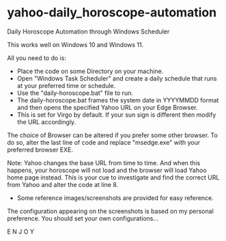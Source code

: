 # yahoo-daily_horoscope-automation
Daily Horoscope Automation through Windows Scheduler


This works well on Windows 10 and Windows 11.

All you need to do is:
 - Place the code on some Directory on your machine.
 - Open "Windows Task Scheduler" and create a daily schedule that runs at your preferred time or schedule.
 - Use the "daily-horoscope.bat" file to run.
 - The daily-horoscope.bat frames the system date in YYYYMMDD format and then opens the specified Yahoo URL on your Edge Browser.
 - This is set for Virgo by default. If your sun sign is different then modify the URL accordingly.
 
 
 The choice of Browser can be altered if you prefer some other browser. To do so, alter the last line of code and replace "msedge.exe" with your preferred browser EXE.
 
 Note: Yahoo changes the base URL from time to time. And when this happens, your horoscope will not load and the browser will load Yahoo home page instead. This is your cue to investigate and find the correct URL from Yahoo and alter the code at line 8.
 
 
 * Some reference images/screenshots are provided for easy reference.
 
 The configuration appearing on the screenshots is based on my personal preference. You should set your own configurations...
 
 
 E N J O Y
